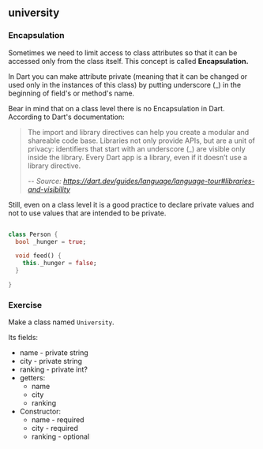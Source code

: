 ## university

### Encapsulation

Sometimes we need to limit access to class attributes so that it can be accessed only from the class itself. This concept is called **Encapsulation.**

In Dart you can make attribute private (meaning that it can be changed or used only in the instances of this class) by putting underscore (_) in the beginning of field's or method's name.


Bear in mind that on a class level there is no Encapsulation in Dart. According to Dart's documentation:

> The import and library directives can help you create a modular and shareable code base. Libraries not only provide APIs, but are a unit of privacy: identifiers that start with an underscore (_) are visible only inside the library. Every Dart app is a library, even if it doesn’t use a library directive.
>
> -- <cite>Source: https://dart.dev/guides/language/language-tour#libraries-and-visibility</cite>

Still, even on a class level it is a good practice to declare private values and not to use values that are intended to be private.

```dart

class Person {
  bool _hunger = true;

  void feed() {
    this._hunger = false;
  }

}
```

### **Exercise**

Make a class named `University`.

Its fields:

- name - private string
- city - private string
- ranking - private int?
- getters:
  - name
  - city
  - ranking
- Constructor:
  - name - required
  - city - required
  - ranking - optional
